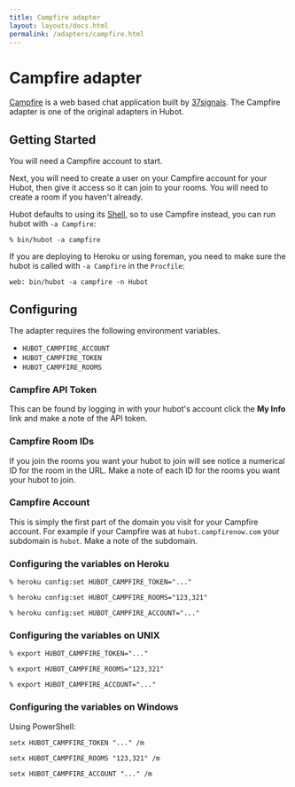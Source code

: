 ```yaml
---
title: Campfire adapter
layout: layouts/docs.html
permalink: /adapters/campfire.html
---
```


# Campfire adapter

[Campfire](http://campfirenow.com/) is a web based chat application built by [37signals](http://37signals.com). The Campfire adapter is one of the original adapters in Hubot.

## Getting Started

You will need a Campfire account to start.

Next, you will need to create a user on your Campfire account for your Hubot, then give it access so it can join to your rooms. You will need to create a room if you haven't already.

Hubot defaults to using its [Shell](./shell.html), so to use Campfire instead, you can run hubot with `-a Campfire`:

    % bin/hubot -a campfire

If you are deploying to Heroku or using foreman, you need to make sure the hubot is called with `-a Campfire` in the `Procfile`:

    web: bin/hubot -a campfire -n Hubot

## Configuring

The adapter requires the following environment variables.

* `HUBOT_CAMPFIRE_ACCOUNT`
* `HUBOT_CAMPFIRE_TOKEN`
* `HUBOT_CAMPFIRE_ROOMS`

### Campfire API Token

This can be found by logging in with your hubot's account click the **My Info**
link and make a note of the API token.

### Campfire Room IDs

If you join the rooms you want your hubot to join will see notice a numerical
ID for the room in the URL. Make a note of each ID for the rooms you want your
hubot to join.

### Campfire Account

This is simply the first part of the domain you visit for your Campfire
account. For example if your Campfire was at `hubot.campfirenow.com` your
subdomain is `hubot`. Make a note of the subdomain.

### Configuring the variables on Heroku

    % heroku config:set HUBOT_CAMPFIRE_TOKEN="..."

    % heroku config:set HUBOT_CAMPFIRE_ROOMS="123,321"

    % heroku config:set HUBOT_CAMPFIRE_ACCOUNT="..."

### Configuring the variables on UNIX

    % export HUBOT_CAMPFIRE_TOKEN="..."

    % export HUBOT_CAMPFIRE_ROOMS="123,321"

    % export HUBOT_CAMPFIRE_ACCOUNT="..."

### Configuring the variables on Windows

Using PowerShell:

    setx HUBOT_CAMPFIRE_TOKEN "..." /m

    setx HUBOT_CAMPFIRE_ROOMS "123,321" /m

    setx HUBOT_CAMPFIRE_ACCOUNT "..." /m
